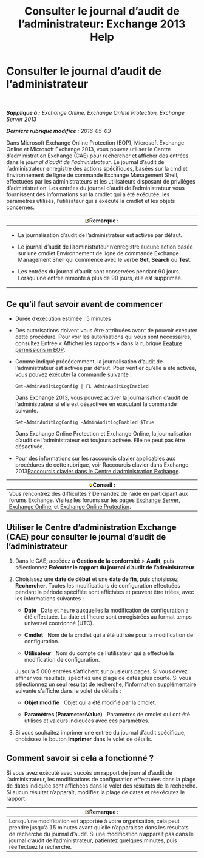 ﻿---
title: 'Consulter le journal d’audit de l’administrateur: Exchange 2013 Help'
TOCTitle: Consulter le journal d’audit de l’administrateur
ms:assetid: 5c62072a-556d-4fea-9973-d668c6b9fd57
ms:mtpsurl: https://technet.microsoft.com/fr-fr/library/Dn342832(v=EXCHG.150)
ms:contentKeyID: 56269201
ms.date: 05/23/2018
mtps_version: v=EXCHG.150
ms.translationtype: MT
---

# Consulter le journal d’audit de l’administrateur

 

_**Sapplique à :** Exchange Online, Exchange Online Protection, Exchange Server 2013_

_**Dernière rubrique modifiée :** 2016-05-03_

Dans Microsoft Exchange Online Protection (EOP), Microsoft Exchange Online et Microsoft Exchange 2013, vous pouvez utiliser le Centre d’administration Exchange (CAE) pour rechercher et afficher des entrées dans le *journal d’audit de l’administrateur*. Le journal d’audit de l’administrateur enregistre des actions spécifiques, basées sur la cmdlet Environnement de ligne de commande Exchange Management Shell, effectuées par les administrateurs et les utilisateurs disposant de privilèges d’administration. Les entrées du journal d’audit de l’administrateur vous fournissent des informations sur la cmdlet qui a été exécutée, les paramètres utilisés, l’utilisateur qui a exécuté la cmdlet et les objets concernés.

<table>
<colgroup>
<col style="width: 100%" />
</colgroup>
<thead>
<tr class="header">
<th><img src="images/JJ159664.note(EXCHG.150).gif" title="Remarque" alt="Remarque" />Remarque :</th>
</tr>
</thead>
<tbody>
<tr class="odd">
<td><ul>
<li><p>La journalisation d’audit de l’administrateur est activée par défaut.</p></li>
<li><p>Le journal d’audit de l’administrateur n’enregistre aucune action basée sur une cmdlet Environnement de ligne de commande Exchange Management Shell qui commence avec le verbe <strong>Get</strong>, <strong>Search</strong> ou <strong>Test</strong>.</p></li>
<li><p>Les entrées du journal d’audit sont conservées pendant 90 jours. Lorsqu’une entrée remonte à plus de 90 jours, elle est supprimée.</p></li>
</ul></td>
</tr>
</tbody>
</table>


## Ce qu’il faut savoir avant de commencer

  - Durée d’exécution estimée : 5 minutes

  - Des autorisations doivent vous être attribuées avant de pouvoir exécuter cette procédure. Pour voir les autorisations qui vous sont nécessaires, consultez Entrée « Afficher les rapports » dans la rubrique [Feature permissions in EOP](https://technet.microsoft.com/fr-fr/library/jj723125\(v=exchg.150\)).

  - Comme indiqué précédemment, la journalisation d’audit de l’administrateur est activée par défaut. Pour vérifier qu’elle a été activée, vous pouvez exécuter la commande suivante :
    
        Get-AdminAuditLogConfig | FL AdminAuditLogEnabled
    
    Dans Exchange 2013, vous pouvez activer la journalisation d’audit de l’administrateur si elle est désactivée en exécutant la commande suivante.
    
        Set-AdminAuditLogConfig -AdminAuditLogEnabled $True
    
    Dans Exchange Online Protection et Exchange Online, la journalisation d’audit de l’administrateur est toujours activée. Elle ne peut pas être désactivée.

  - Pour des informations sur les raccourcis clavier applicables aux procédures de cette rubrique, voir Raccourcis clavier dans Exchange 2013[Raccourcis clavier dans le Centre d’administration Exchange](keyboard-shortcuts-in-the-exchange-admin-center-exchange-online-protection-help.md).

<table>
<thead>
<tr class="header">
<th><img src="images/Bb125224.tip(EXCHG.150).gif" title="Conseil" alt="Conseil" />Conseil :</th>
</tr>
</thead>
<tbody>
<tr class="odd">
<td>Vous rencontrez des difficultés ? Demandez de l’aide en participant aux forums Exchange. Visitez les forums sur les pages <a href="https://go.microsoft.com/fwlink/p/?linkid=60612">Exchange Server</a>, <a href="https://go.microsoft.com/fwlink/p/?linkid=267542">Exchange Online</a>, et <a href="https://go.microsoft.com/fwlink/p/?linkid=285351">Exchange Online Protection</a>.</td>
</tr>
</tbody>
</table>


## Utiliser le Centre d’administration Exchange (CAE) pour consulter le journal d’audit de l’administrateur

1.  Dans le CAE, accédez à **Gestion de la conformité** \> **Audit**, puis sélectionnez **Exécuter le rapport du journal d’audit de l’administrateur**.

2.  Choisissez une **date de début** et une **date de fin**, puis choisissez **Rechercher**. Toutes les modifications de configuration effectuées pendant la période spécifiée sont affichées et peuvent être triées, avec les informations suivantes :
    
      - **Date**   Date et heure auxquelles la modification de configuration a été effectuée. La date et l’heure sont enregistrées au format temps universel coordonné (UTC).
    
      - **Cmdlet**   Nom de la cmdlet qui a été utilisée pour la modification de configuration.
    
      - **Utilisateur**   Nom du compte de l’utilisateur qui a effectué la modification de configuration.
    
    Jusqu’à 5 000 entrées s’affichent sur plusieurs pages. Si vous devez affiner vos résultats, spécifiez une plage de dates plus courte. Si vous sélectionnez un seul résultat de recherche, l’information supplémentaire suivante s’affiche dans le volet de détails :
    
      - **Objet modifié**   Objet qui a été modifié par la cmdlet.
    
      - **Paramètres (Parameter:Value)**   Paramètres de cmdlet qui ont été utilisés et valeurs indiquées avec ces paramètres.

3.  Si vous souhaitez imprimer une entrée du journal d’audit spécifique, choisissez le bouton **Imprimer** dans le volet de détails.

## Comment savoir si cela a fonctionné ?

Si vous avez exécuté avec succès un rapport de journal d’audit de l’administrateur, les modifications de configuration effectuées dans la plage de dates indiquée sont affichées dans le volet des résultats de la recherche. Si aucun résultat n’apparaît, modifiez la plage de dates et réexécutez le rapport.

<table>
<thead>
<tr class="header">
<th><img src="images/JJ159664.note(EXCHG.150).gif" title="Remarque" alt="Remarque" />Remarque :</th>
</tr>
</thead>
<tbody>
<tr class="odd">
<td>Lorsqu’une modification est apportée à votre organisation, cela peut prendre jusqu’à 15 minutes avant qu’elle n’apparaisse dans les résultats de recherche du journal d’audit. Si une modification n’apparaît pas dans le journal d’audit de l’administrateur, patientez quelques minutes, puis réeffectuez la recherche.</td>
</tr>
</tbody>
</table>

